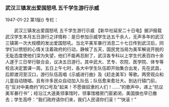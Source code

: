 ### 武汉三镇发出爱国怒吼  五千学生游行示威

1947-01-22
第1版()
专栏：

　　武汉三镇发出爱国怒吼
    五千学生游行示威
    【新华社延安二十日电】据沪报载武汉学生本月五日游行之详情称：是日参加示威学生达五千余人，无声多年的武汉三镇第一次大规模的发出爱国怒吼。当北平美军暴行消息二十七日传到武汉后，同学们以愤怒的心情关注着政府的行动，静候了五天，国民党当局为美军解说开脱的无耻态度使他们深为失望，他们不能再忍耐了，武汉各专科以上学生代表百四十余人遂于三日举行联合会，议决五日游行。其中武大、艺专、农院、医学院、体专等校且决定罢课一周。五日上午七时，各大中学生队伍即开始集合出发，先在武昌，后即渡河至汉口，游行队伍高唱《示威进行曲》及《赶走美军》等歌。两旁观众和儿童自动随唱，且有许多民众自动加入队伍；队伍愈来愈壮大。到达行辕门前，在“反对中美商约”的口号及“起来！不愿做奴隶的人们！……”的歌声中，递上“抗议美军暴行书”；经沿江大道美领事馆时，领事馆楼房门窗紧闭，美国旗也早已撤去；学生高呼：“我们政府请你们来，我们人民请你们滚！”“快滚！”
